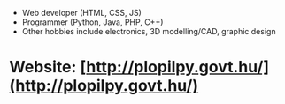 - Web developer (HTML, CSS, JS)
- Programmer (Python, Java, PHP, C++)
- Other hobbies include electronics, 3D modelling/CAD, graphic design

# Website: [http://plopilpy.govt.hu/](http://plopilpy.govt.hu/)
